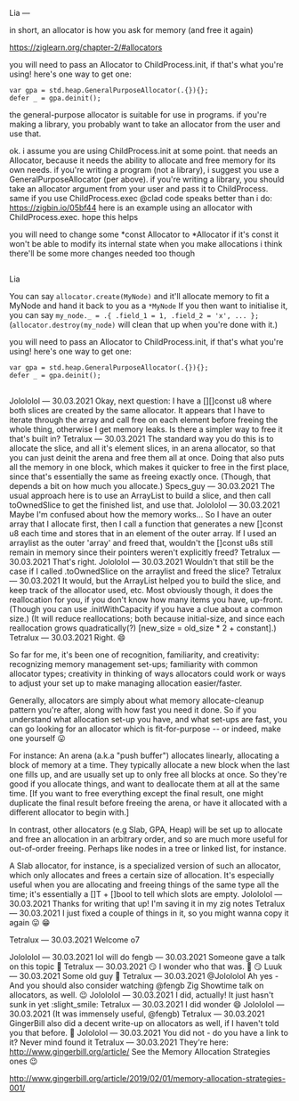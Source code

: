 Lia
—

in short, an allocator is how you ask for memory (and free it again)

https://ziglearn.org/chapter-2/#allocators

you will need to pass an Allocator to ChildProcess.init, if that's what you're using!
here's one way to get one:

```zig
var gpa = std.heap.GeneralPurposeAllocator(.{}){};
defer _ = gpa.deinit();
```

the general-purpose allocator is suitable for use in programs. if you're making a library, you probably want to take an allocator from the user and use that.

ok. i assume you are using ChildProcess.init at some point. that needs an Allocator, because it needs the ability to allocate and free memory for its own needs.
if you're writing a program (not a library), i suggest you use a GeneralPurposeAllocator (per above).
if you're writing a library, you should take an allocator argument from your user and pass it to ChildProcess.
same if you use ChildProcess.exec
@clad code speaks better than i do: https://zigbin.io/05bf44
here is an example using an allocator with ChildProcess.exec. hope this helps

you will need to change some *const Allocator to *Allocator
if it's const it won't be able to modify its internal state when you make allocations
i think there'll be some more changes needed too though

##

Lia

You can say `allocator.create(MyNode)` and it'll allocate memory to fit a MyNode and hand it back to you as a `*MyNode`
If you then want to initialise it, you can say `my_node._ = .{ .field_1 = 1, .field_2 = 'x', ... };` (`allocator.destroy(my_node)` will clean that up when you're done with it.)

you will need to pass an Allocator to ChildProcess.init, if that's what you're using!
here's one way to get one:

```zig
var gpa = std.heap.GeneralPurposeAllocator(.{}){};
defer _ = gpa.deinit();
```

##

Jolololol
—
30.03.2021
Okay, next question: I have a [][]const u8 where both slices are created by the same allocator. It appears that I have to iterate through the array and call free on each element before freeing the whole thing, otherwise I get memory leaks. Is there a simpler way to free it that's built in?
Tetralux
—
30.03.2021
The standard way you do this is to allocate the slice, and all it's element slices, in an arena allocator, so that you can just deinit the arena and free them all at once.
Doing that also puts all the memory in one block, which makes it quicker to free in the first place, since that's essentially the same as freeing exactly once. (Though, that depends a bit on how much you allocate.)
Specs_guy
—
30.03.2021
The usual approach here is to use an ArrayList to build a slice, and then call toOwnedSlice to get the finished list, and use that.
Jolololol
—
30.03.2021
Maybe I'm confused about how the memory works... So I have an outer array that I allocate first, then I call a function that generates a new []const u8 each time and stores that in an element of the outer array. If I used an arraylist as the outer 'array' and freed that, wouldn't the []const u8s still remain in memory since their pointers weren't explicitly freed?
Tetralux
—
30.03.2021
That's right.
Jolololol
—
30.03.2021
Wouldn't that still be the case if I called .toOwnedSlice on the arraylist and freed the slice?
Tetralux
—
30.03.2021
It would, but the ArrayList helped you to build the slice, and keep track of the allocator used, etc.
Most obviously though, it does the reallocation for you, if you don't know how many items you have, up-front.
(Though you can use .initWithCapacity if you have a clue about a common size.)
(It will reduce reallocations; both because initial-size, and since each reallocation grows quadratically(?) [new_size = old_size * 2 + constant].)
Tetralux
—
30.03.2021
Right. :smile:

So far for me, it's been one of recognition, familiarity, and creativity: recognizing memory management set-ups; familiarity with common allocator types; creativity in thinking of ways allocators could work or ways to adjust your set up to make managing allocation easier/faster.

Generally, allocators are simply about what memory allocate-cleanup pattern you're after, along with how fast you need it done.
So if you understand what allocation set-up you have, and what set-ups are fast, you can go looking for an allocator which is fit-for-purpose -- or indeed, make one yourself :stuck_out_tongue:

For instance: An arena (a.k.a "push buffer") allocates linearly, allocating a block of memory at a time.
They typically allocate a new block when the last one fills up, and are usually set up to only free all blocks at once.
So they're good if you allocate things, and want to deallocate them at all at the same time.
[If you want to free everything except the final result, one might duplicate the final result before freeing the arena, or have it allocated with a different allocator to begin with.]

In contrast, other allocators (e.g Slab, GPA, Heap) will be set up to allocate and free an allocation in an arbitrary order, and so are much more useful for out-of-order freeing. Perhaps like nodes in a tree or linked list, for instance.

A Slab allocator, for instance, is a specialized version of such an allocator, which only allocates and frees a certain size of allocation.
It's especially useful when you are allocating and freeing things of the same type all the time; it's essentially a []T + []bool to tell which slots are empty.
Jolololol
—
30.03.2021
Thanks for writing that up! I'm saving it in my zig notes
Tetralux
—
30.03.2021
I just fixed a couple of things in it, so you might wanna copy it again :stuck_out_tongue: :grin:

Tetralux
—
30.03.2021
Welcome o7

Jolololol
—
30.03.2021
lol will do
fengb
—
30.03.2021
Someone gave a talk on this topic :thinking:
Tetralux
—
30.03.2021
:smirk:
I wonder who that was. :thinking: :smirk:
Luuk
—
30.03.2021
Some old guy :thinking:
Tetralux
—
30.03.2021
@Jolololol Ah yes - And you should also consider watching @fengb Zig Showtime talk on allocators, as well. :wink:
Jolololol
—
30.03.2021
I did, actually!
It just hasn't sunk in yet :slight_smile:
Tetralux
—
30.03.2021
I did wonder :smile:
Jolololol
—
30.03.2021
(It was immensely useful, @fengb)
Tetralux
—
30.03.2021
GingerBill also did a decent write-up on allocators as well, if I haven't told you that before. :rofl:
Jolololol
—
30.03.2021
You did not - do you have a link to it?
Never mind found it
Tetralux
—
30.03.2021
They're here: http://www.gingerbill.org/article/
See the Memory Allocation Strategies ones :wink:

http://www.gingerbill.org/article/2019/02/01/memory-allocation-strategies-001/
